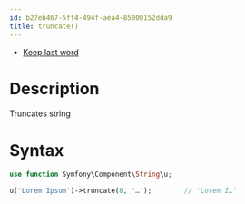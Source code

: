 ```yaml
---
id: b27eb467-5ff4-494f-aea4-85000152dda9
title: truncate()
---
```


-   [Keep last word](20201116130327-keep_last_word)

# Description

Truncates string

# Syntax

``` php
use function Symfony\Component\String\u;

u('Lorem Ipsum')->truncate(8, '…');        // 'Lorem I…'
```
